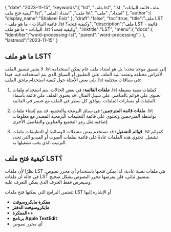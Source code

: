 {
   "date":"2023-11-15",
   "keywords":[
"lst",
"ملف lst",
"lst ملف قائمة البيانات",
"كيفية فتح ملف lst",
"ملف",
"امتداد الملف lst",
"امتداد",
"ملف"
],
   "author":{
      "display_name":"Shakeel Faiz"
},
   "draft":"false",
   "toc":true,
   "title":"ملف LST - قائمة البيانات - ما هو ملف .lst وكيفية فتحه؟",
   "description":"ملف LST - قائمة البيانات - ما هو ملف .lst وكيفية فتحه؟",
   "linktitle":"LST",
   "menu":{
      "docs":{
         "identifier":"word-processing-lst",
         "parent":"word-processing"
}
},
   "lastmod":"2023-11-15"
}

## ما هو ملف LST؟

لا يشير تنسيق الملف .lst إلى تنسيق موحد محدد؛ بل هو امتداد ملف عام يمكن استخدامه لأغراض مختلفة وتعتمد بنية الملف على التطبيق أو السياق الذي يتم استخدامه فيه. فيما يلي بعض الأمثلة حول كيفية استخدام ملحق الملف .lst في سياقات مختلفة:

1.  **ملفات القائمة:** في بعض الحالات، يتم استخدام ملفات .lst كملفات نصية بسيطة تحتوي على قوائم بالعناصر. على سبيل المثال، قد يحتوي الملف على قائمة بأسماء الملفات أو مسارات الملفات. يتوافق كل سطر في الملف مع عنصر في القائمة.
    
2.  **ملفات قائمة المترجمين:** في سياق البرمجة والتجميع، قد يتم إنشاء ملفات .lst بواسطة المترجمين وتحتوي على قائمة التعليمات البرمجية المصدر مع معلومات إضافية مثل رمز التجميع والعناوين والتفاصيل الأخرى.
    
3.  **قوائم التشغيل:** قد تستخدم بعض مشغلات الوسائط أو التطبيقات ملفات .lst كقوائم تشغيل. تحتوي هذه الملفات عادةً على قائمة بملفات الصوت أو الفيديو التي تحدد الترتيب الذي يجب تشغيلها به.

## كيفية فتح ملف LST؟

نظرًا لأن ملفات LST هي ملفات نصية عادية، لذا يمكن فتحها باستخدام أي محرر نصوص. في حالة أن ملفات LST بتنسيق ثنائي، فلن يعرضها محرر النصوص بشكل صحيح وسيعرض فقط الحرف الذي يمكن التعرف عليه.

تتضمن البرامج التي يمكنها فتح ملفات LST أو الإشارة إليها

- **مفكرة مايكروسوفت**
- **مايكروسوفت الدفتر**
- **المفكرة++**
- **برنامج Apple TextEdit**
- أي محرر نصوص